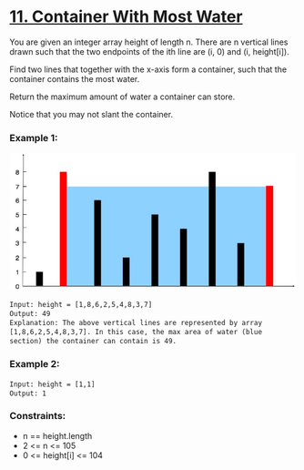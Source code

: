 # [11. Container With Most Water][question-link]

You are given an integer array height of length n. There are n vertical lines drawn such that the two endpoints of the ith line are (i, 0) and (i, height[i]).

Find two lines that together with the x-axis form a container, such that the container contains the most water.

Return the maximum amount of water a container can store.

Notice that you may not slant the container.

### Example 1:
![img.png](assets/images/example-1.png)
```text
Input: height = [1,8,6,2,5,4,8,3,7]
Output: 49
Explanation: The above vertical lines are represented by array [1,8,6,2,5,4,8,3,7]. In this case, the max area of water (blue section) the container can contain is 49.
```

### Example 2:
```text
Input: height = [1,1]
Output: 1
```

### Constraints:

* n == height.length
* 2 <= n <= 105
* 0 <= height[i] <= 104

[question-link]: https://leetcode.com/problems/container-with-most-water/?envType=study-plan-v2&envId=leetcode-75